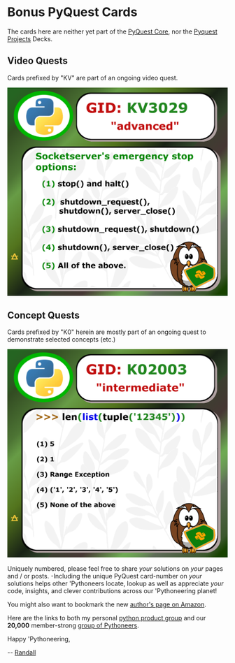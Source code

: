 # Bonus PyQuest Cards

The cards here are neither yet part of the [PyQuest Core](https://github.com/Python3-Training/PyQuest/tree/main/QuestJSOB/QuestCore), nor the [Pyquest Projects](https://github.com/Python3-Training/PyQuest/tree/main/QuestJSOB/QuestProjects) Decks. 

## Video Quests
Cards prefixed by "KV" are part of an ongoing video quest.

![Nagy's Apress Socket Video](https://github.com/Python3-Training/PyQuest/blob/main/CardGame/QuestBonus/KV3029.png)

## Concept Quests
Cards prefixed by "K0" herein are mostly part of an ongoing quest to demonstrate selected concepts (etc.)

![Quest Case Studies](https://github.com/Python3-Training/PyQuest/blob/main/CardGame/QuestBonus/K02003.png)

Uniquely numbered, please feel free to share *_your_* solutions on *_your_* pages and / or posts. -Including the unique PyQuest card-number on *_your_* solutions helps other 'Pythoneers locate, lookup as well as appreciate *_your_* code, insights, and clever contributions across our 'Pythoneering planet!

You might also want to bookmark the new [author's page on Amazon](https://www.amazon.com/Randall-Nagy/e/B08ZJLH1VN).

Here are the links to both my personal [python product group](https://www.facebook.com/groups/nagyspythontraining) and our **20,000** member-strong [group of Pythoneers](https://www.facebook.com/groups/Python3Training). 

Happy 'Pythoneering,

-- [Randall](http://www.soft9000.com)
